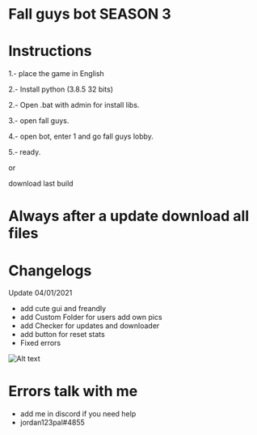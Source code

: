 # Fall guys bot SEASON 3

# Instructions

1.- place the game in English

2.- Install python (3.8.5 32 bits)

2.- Open .bat with admin for install libs.

3.- open fall guys.

4.- open bot, enter 1 and go fall guys lobby.

5.- ready.

or

download last build

# Always after a update download all files 

# Changelogs
Update 
04/01/2021
- add cute gui and freandly
- add Custom Folder for users add own pics
- add Checker for updates and downloader
- add button for reset stats
- Fixed errors

![Alt text](https://github.com/JORDANIDK/Fall-guys-BOT/blob/master/gui.png)



# Errors talk with me
- add me in discord if you need help
- jordan123pal#4855

